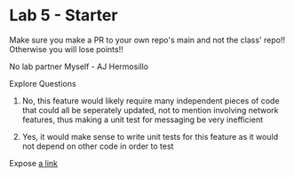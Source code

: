 # Lab 5 - Starter
Make sure you make a PR to your own repo's main and not the class' repo!! Otherwise you will lose points!!

No lab partner
Myself - AJ Hermosillo

Explore Questions

1) No, this feature would likely require many independent pieces of code that could all be seperately updated, not to mention involving network features,
thus making a unit test for messaging be very inefficient

2) Yes, it would make sense to write unit tests for this feature as it would not depend on other code in order to test

Expose
[a link](expose.html) 